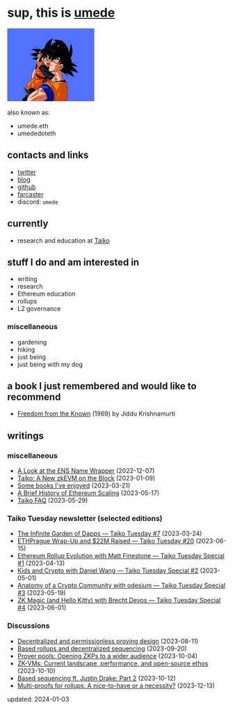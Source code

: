 # sup, this is <ins>umede</ins>

<img src="./Untitled design (5) - Copy.png" alt="goku">

also known as:
- umede.eth
- umededoteth

## contacts and links

- [twitter](https://twitter.com/umededoteth)
- [blog](https://mirror.xyz/umede.eth)
- [github](https://github.com/umededoteth/)
- [farcaster](https://warpcast.com/umede.eth)
- discord: `umede`

## currently

- research and education at [Taiko](https://taiko.xyz/)

## stuff I do and am interested in

- writing
- research
- Ethereum education
- rollups
- L2 governance

### miscellaneous

- gardening
- hiking
- just being
- just being with my dog

## a book I just remembered and would like to recommend

- [Freedom from the Known](https://www.goodreads.com/book/show/143877.Freedom_from_the_Known?from_search=true&from_srp=true&qid=o8tHvlfqCn&rank=1) (1969) by Jiddu Krishnamurti

## writings

### miscellaneous

- [A Look at the ENS Name Wrapper](https://mirror.xyz/umede.eth/sTO6Lu78GWMoS3wj7zUvqKdByKocjMWwz6RCoyCow6o) (2022-12-07)
- [Taiko: A New zkEVM on the Block](https://mirror.xyz/umede.eth/gDuDNng_xHcGFOLZb9-JogcU3d2Em4l9dp32Om3YHjc) (2023-01-09)
- [Some books I've enjoyed](https://mirror.xyz/umede.eth/or_tHFGRpznkR9vZq5pY1m40pQ2c4ktVuA7WjqNkqXg) (2023-03-21)
- [A Brief History of Ethereum Scaling](https://mirror.xyz/umede.eth/zo2_6TU4dNvhN9R45Dp7qf13e6H8kAzm0yFSEzSX5eE) (2023-05-17)
- [Taiko FAQ](https://mirror.xyz/umede.eth/FCZO6v3MkHgL0G3CZaDLlVjsy5cZ6qjeZe7NpLmv5pc) (2023-05-29)

### Taiko Tuesday newsletter (selected editions)

- [The Infinite Garden of Dapps — Taiko Tuesday #7](https://umede.substack.com/p/the-infinite-garden-of-dapps-taiko) (2023-03-24)
- [ETHPrague Wrap-Up and $22M Raised — Taiko Tuesday #20](https://umede.substack.com/p/ethprague-wrap-up-and-22m-raised) (2023-06-15)
- [Ethereum Rollup Evolution with Matt Finestone — Taiko Tuesday Special #1](https://umede.substack.com/p/ethereum-rollup-evolution-with-matt) (2023-04-13)
- [Kids and Crypto with Daniel Wang — Taiko Tuesday Special #2](https://umede.substack.com/p/kids-and-crypto-with-daniel-wang) (2023-05-01)
- [Anatomy of a Crypto Community with odesium — Taiko Tuesday Special #3](https://umede.substack.com/p/anatomy-of-a-crypto-community-with) (2023-05-19)
- [ZK Magic (and Hello Kitty) with Brecht Devos — Taiko Tuesday Special #4](https://umede.substack.com/p/zk-magic-and-hello-kitty-with-brecht) (2023-06-01)

### Discussions

- [Decentralized and permissionless proving design](https://youtu.be/Tc3nYpi4bsQ?feature=shared) (2023-08-11)
- [Based rollups and decentralized sequencing](https://twitter.com/taikoxyz/status/1704479978656587865) (2023-09-20)
- [Prover pools: Opening ZKPs to a wider audience](https://twitter.com/i/spaces/1vOGwjbDBeMKB) (2023-10-04)
- [ZK-VMs: Current landscape, performance, and open-source ethos](https://twitter.com/i/spaces/1yoKMwvmYVWJQ) (2023-10-10)
- [Based sequencing ft. Justin Drake: Part 2](https://twitter.com/i/spaces/1ypJdkREzynGW) (2023-10-12)
- [Multi-proofs for rollups: A nice-to-have or a necessity?](https://twitter.com/i/spaces/1gqxvQzVWQjJB?s=20) (2023-12-13)

updated: 2024-01-03

